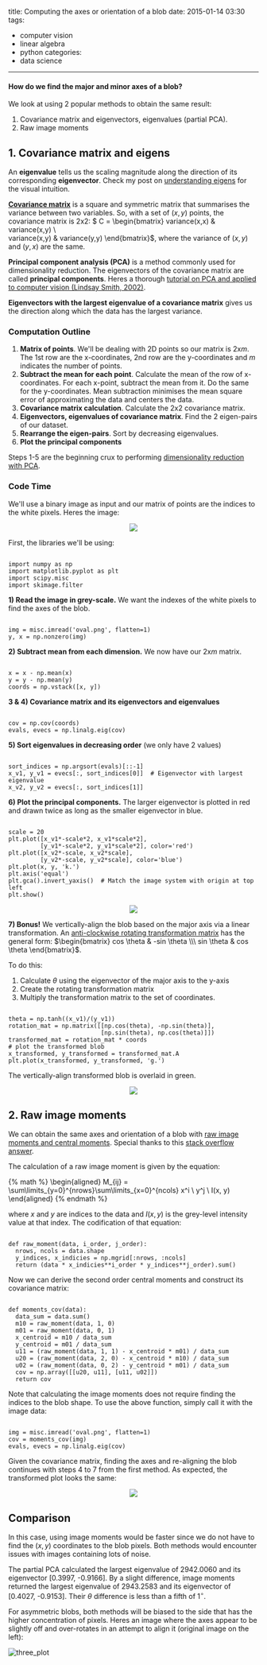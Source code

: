 title: Computing the axes or orientation of a blob
date: 2015-01-14 03:30
tags:
- computer vision
- linear algebra
- python
categories:
- data science
---

#### How do we find the major and minor axes of a blob?
We look at using 2 popular methods to obtain the same result:

1. Covariance matrix and eigenvectors, eigenvalues (partial PCA).
2. Raw image moments

## 1. Covariance matrix and eigens
An **eigenvalue** tells us the scaling magnitude along the direction of its corresponding **eigenvector**. Check my post on [understanding eigens](https://alyssaq.github.io/2015/understanding-eigenvectors-and-eigenvalues-visually) for the visual intuition.

[**Covariance matrix**](http://mathworld.wolfram.com/CovarianceMatrix.html) is a square and symmetric matrix that summarises the variance between two variables. So, with a set of $(x, y)$ points, the covariance matrix is 2x2:
$ C = \begin{bmatrix}
variance(x,x) & variance(x,y) \\\
variance(x,y) & variance(y,y)
\end{bmatrix}$, where the variance of $(x, y)$ and $(y, x)$ are the same.

**Principal component analysis (PCA)** is a method commonly used for dimensionality reduction. The eigenvectors of the covariance matrix are called **principal components**. Heres a thorough [tutorial on PCA and applied to computer vision (Lindsay Smith, 2002)](http://www.cs.otago.ac.nz/cosc453/student_tutorials/principal_components.pdf).

**Eigenvectors with the largest eigenvalue of a covariance matrix** gives us the direction along which the data has the largest variance.

### Computation Outline
1. **Matrix of points**. We'll be dealing with 2D points so our matrix is 2x*m*. The 1st row are the x-coordinates, 2nd row are the y-coordinates and *m* indicates the number of points.
2. **Subtract the mean for each point**. Calculate the mean of the row of x-coordinates. For each x-point, subtract the mean from it. Do the same for the y-coordinates. Mean subtraction minimises the mean square error of approximating the data and centers the data.
3. **Covariance matrix calculation**. Calculate the 2x2 covariance matrix.
4. **Eigenvectors, eigenvalues of covariance matrix**. Find the 2 eigen-pairs of our dataset.
5. **Rearrange the eigen-pairs**. Sort by decreasing eigenvalues.
6. **Plot the principal components**

Steps 1-5 are the beginning crux to performing [dimensionality reduction with PCA](http://en.wikipedia.org/wiki/Principal_component_analysis#Computing_PCA_using_the_covariance_method).

### Code Time
We'll use a binary image as input and our matrix of points are the indices to the white pixels. Heres the image:

<p style="text-align:center">
<img src="https://alyssaq.github.io/blog/images/blob_axes-skewed_oval.png">
</p>

First, the libraries we'll be using:
<pre><code class="language-python">
import numpy as np
import matplotlib.pyplot as plt
import scipy.misc
import skimage.filter
</code></pre>

**1) Read the image in grey-scale.** We want the indexes of the white pixels to find the axes of the blob.

<pre><code class="language-python">
img = misc.imread('oval.png', flatten=1)
y, x = np.nonzero(img)
</code></pre>

**2) Subtract mean from each dimension.** We now have our 2x*m* matrix.
<pre><code class="language-python">
x = x - np.mean(x)
y = y - np.mean(y)
coords = np.vstack([x, y])
</code></pre>

**3 & 4) Covariance matrix and its eigenvectors and eigenvalues**
<pre><code class="language-python">
cov = np.cov(coords)
evals, evecs = np.linalg.eig(cov)
</code></pre>

**5) Sort eigenvalues in decreasing order** (we only have 2 values)
<pre><code class="language-python">
sort_indices = np.argsort(evals)[::-1]
x_v1, y_v1 = evecs[:, sort_indices[0]]  # Eigenvector with largest eigenvalue
x_v2, y_v2 = evecs[:, sort_indices[1]]
</code></pre>

**6) Plot the principal components.** The larger eigenvector is plotted in red and drawn twice as long as the smaller eigenvector in blue.
<pre><code class="language-python">
scale = 20
plt.plot([x_v1*-scale*2, x_v1*scale*2],
		 [y_v1*-scale*2, y_v1*scale*2], color='red')
plt.plot([x_v2*-scale, x_v2*scale],
		 [y_v2*-scale, y_v2*scale], color='blue')
plt.plot(x, y, 'k.')
plt.axis('equal')
plt.gca().invert_yaxis()  # Match the image system with origin at top left
plt.show()
</code></pre>

<p style="text-align:center">
<img src="https://alyssaq.github.io/blog/images/blob_axes-eigens_plot.png">
</p>

**7) Bonus!** We vertically-align the blob based on the major axis via a linear transformation. An [anti-clockwise rotating transformation matrix](https://alyssaq.github.io/2015/visualising-matrices-and-affine-transformations-with-python#rotating) has the general form: $\begin{bmatrix}
cos \theta & -sin \theta \\\
sin \theta & cos \theta
\end{bmatrix}$.

To do this:

 1. Calculate $\theta$ using the eigenvector of the major axis to the y-axis
 2. Create the rotating transformation matrix
 3. Multiply the transformation matrix to the set of coordinates.
<pre><code class="language-python">
theta = np.tanh((x_v1)/(y_v1))  
rotation_mat = np.matrix([[np.cos(theta), -np.sin(theta)],
                          [np.sin(theta), np.cos(theta)]])
transformed_mat = rotation_mat * coords
# plot the transformed blob
x_transformed, y_transformed = transformed_mat.A
plt.plot(x_transformed, y_transformed, 'g.')
</code></pre>

The vertically-align transformed blob is overlaid in green.
<p style="text-align:center">
<img src="https://alyssaq.github.io/blog/images/blob_axes-transformed_plot.png">
</p>

## 2. Raw image moments
We can obtain the same axes and orientation of a blob with [raw image moments and central moments](http://en.wikipedia.org/wiki/Image_moment#Raw_moments). Special thanks to this [stack overflow answer](http://stackoverflow.com/questions/9005659/compute-eigenvectors-of-image-in-python).

The calculation of a raw image moment is given by the equation:

{% math %}
\begin{aligned}
M_{ij}  = \sum\limits_{y=0}^{nrows}\sum\limits_{x=0}^{ncols} x^i \ y^j \ I(x, y)
\end{aligned}
{% endmath %}

where $x$ and $y$ are indices to the data and $I(x, y)$ is the grey-level intensity value at that index. The codification of that equation:

<pre><code class="language-python">
def raw_moment(data, i_order, j_order):
  nrows, ncols = data.shape
  y_indices, x_indicies = np.mgrid[:nrows, :ncols]
  return (data * x_indicies**i_order * y_indices**j_order).sum()
</code></pre>

Now we can derive the second order central moments and construct its covariance matrix:
<pre><code class="language-python">
def moments_cov(data):
  data_sum = data.sum()
  m10 = raw_moment(data, 1, 0)
  m01 = raw_moment(data, 0, 1)
  x_centroid = m10 / data_sum
  y_centroid = m01 / data_sum
  u11 = (raw_moment(data, 1, 1) - x_centroid * m01) / data_sum
  u20 = (raw_moment(data, 2, 0) - x_centroid * m10) / data_sum
  u02 = (raw_moment(data, 0, 2) - y_centroid * m01) / data_sum
  cov = np.array([[u20, u11], [u11, u02]])
  return cov
</code></pre>

Note that calculating the image moments does not require finding the indices to the blob shape. To use the above function, simply call it with the image data:
<pre><code class="language-python">
img = misc.imread('oval.png', flatten=1)
cov = moments_cov(img)
evals, evecs = np.linalg.eig(cov)
</code></pre>

Given the covariance matrix, finding the axes and re-aligning the blob continues with steps 4 to 7 from the first method. As expected, the transformed plot looks the same:
<p style="text-align:center">
<img src="https://alyssaq.github.io/blog/images/blob_axes-moments_plot.png">
</p>


## Comparison
In this case, using image moments would be faster since we do not have to find the $(x, y)$ coordinates to the blob pixels. Both methods would encounter issues with images containing lots of noise.

The partial PCA calculated the largest eigenvalue of 2942.0060 and its eigenvector [0.3997, -0.9166]. By a slight difference, image moments returned the largest eigenvalue of 2943.2583 and its eigenvector of [0.4027, -0.9153].
Their $\theta$ difference is less than a fifth of $1^\circ$.

For asymmetric blobs, both methods will be biased to the side that has the higher concentration of pixels. Heres an image where the axes appear to be slightly off and over-rotates in an attempt to align it (original image on the left):

![three_plot](https://alyssaq.github.io/blog/images/blob_axes-three_plot.png)
